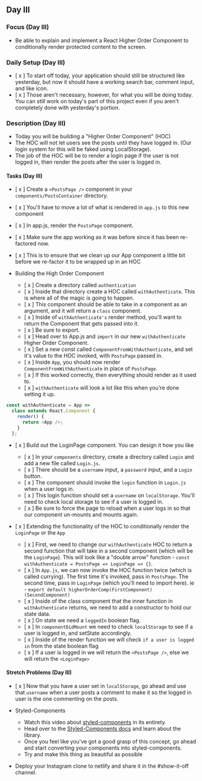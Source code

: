 ## Day III

### Focus (Day III)

- Be able to explain and implement a React Higher Order Component to conditionally render protected content to the screen.

### Daily Setup (Day III)

- [ x ] To start off today, your application should still be structured like yesterday, but now it should have a working search bar, comment input, and like icon.
- [ x ] Those aren't necessary, however, for what you will be doing today. You can still work on today's part of this project even if you aren't completely done with yesterday's portion.

### Description (Day III)

- Today you will be building a "Higher Order Component" (HOC)
- The HOC will not let users see the posts until they have logged in. (Our login system for this will be faked using LocalStorage).
- The job of the HOC will be to render a login page if the user is not logged in, then render the posts after the user is logged in.

#### Tasks (Day III)

-   [ x ] Create a `<PostsPage />` component in your `components/PostsContainer` directory.

  - [ x ] You'll have to move a lot of what is rendered in `app.js` to this new component
  - [ x ] In app.js, render the `PostsPage` component.
  - [ x ] Make sure the app working as it was before since it has been re-factored now.
  - [ x ] This is to ensure that we clean up our App component a little bit before we re-factor it to be wrapped up in an HOC

- Building the High Order Component

  - [ x ] Create a directory called `authentication`
  - [ x ] Inside that directory create a HOC called `withAuthenticate`. This is where all of the magic is going to happen.
  - [ x ] This component should be able to take in a component as an argument, and it will return a `class` component.
  - [ x ] Inside of `withAuthenticate's` render method, you'll want to return the Component that gets passed into it.
  - [ x ] Be sure to export.
  - [ x ] Head over to App.js and `import` in our new `withAuthenticate` Higher Order Component.
  - [ x ] Set a new const called `ComponentFromWithAuthenticate`, and set it's value to the HOC invoked, with `PostsPage` passed in.
  - [ x ] Inside `App`, you should now render `ComponentFromWithAuthenticate` in place of `PostsPage`.
  - [ x ] If this worked correctly, then everything should render as it used to.
  - [ x ] `withAuthenticate` will look a lot like this when you're done setting it up.

```js
const withAuthenticate = App =>
  class extends React.Component {
    render() {
      return <App />;
    }
  };
```

- [ x ] Build out the LoginPage component. You can design it how you like

  - [ x ] In your `components` directory, create a directory called `Login` and add a new file called `Login.js`.
  - [ x ] There should be a `username` input, a `password` input, and a `Login` button.
  - [ x ] The component should invoke the `login` function in `Login.js` when a user logs in.
  - [ x ] This login function should set a `username` on `localStorage`. You'll need to check local storage to see if a user is logged in.
  - [ x ] Be sure to force the page to reload when a user logs in so that our component un-mounts and mounts again.

- [ x ] Extending the functionality of the HOC to conditionally render the `LoginPage` or the `App`

  - [ x ] First, we need to change our `withAuthenticate` HOC to return a second function that will take in a second component (which will be the `LoginPage`). This will look like a "double arrow" function - `const withAuthenticate = PostsPage => LoginPage => {}`.
  - [ x ] In `App.js`, we can now invoke the HOC function twice (which is called currying). The first time it's invoked, pass in `PostsPage`. The second time, pass in `LoginPage` (which you'll need to import here). ie - `export default higherOrderComp(FirstComponent)(SecondComponent)`
  - [ x ] Inside of the class component that the inner function in `withAuthenticate` returns, we need to add a constructor to hold our state data.
  - [ x ] On state we need a `loggedIn` boolean flag.
  - [ x ] In `componentDidMount` we need to check `localStorage` to see if a user is logged in, and setState accordingly.
  - [ x ] Inside of the render function we will check `if a user is logged in` from the state boolean flag
  - [ x ] If a user is logged in we will return the `<PostsPage />`, else we will return the `<LoginPage>`

#### Stretch Problems (Day III)

- [ x ] Now that you have a user set in `localStorage`, go ahead and use that `username` when a user posts a comment to make it so the logged in user is the one commenting on the posts.
- Styled-Components

  - Watch this video about [styled-components](https://youtu.be/bIK2NwoK9xk) in its entirety.
  - Head over to the [Styled-Components docs](https://www.styled-components.com/) and learn about the library.
  - Once you feel like you've got a good grasp of this concept, go ahead and start converting your components into styled-components.
  - Try and make this thing as beautiful as possible

- Deploy your Instagram clone to netlify and share it in the #show-it-off channel.
